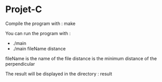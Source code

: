 # Projet-C

Compile the program with : make 

You can run the program with :
- ./main
- ./main fileName distance 

fileName is the name of the file
distance is the minimum distance of the perpendicular

The result will be displayed in the directory : result